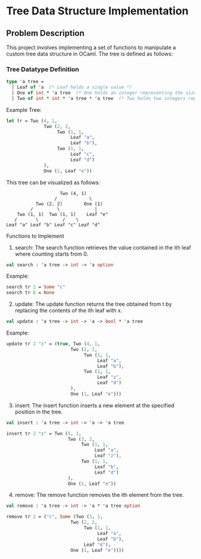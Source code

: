 # Tree Data Structure Implementation

## Problem Description

This project involves implementing a set of functions to manipulate a custom tree data structure in OCaml. The tree is defined as follows:

### Tree Datatype Definition
```ocaml
type 'a tree =
  | Leaf of 'a  (* Leaf holds a single value *)
  | One of int * 'a tree  (* One holds an integer representing the size of the subtree and a single subtree *)
  | Two of int * int * 'a tree * 'a tree  (* Two holds two integers representing the sizes of the left and right subtrees, respectively, and two subtrees *)
```

Example Tree:
```ocaml
let tr = Two (4, 1,
              Two (2, 2,
                   Two (1, 1, 
                        Leaf "a", 
                        Leaf "b"),
                   Two (1, 1, 
                        Leaf "c", 
                        Leaf "d")
              ),
              One (1, Leaf "e"))
```
This tree can be visualized as follows:
```
                    Two (4, 1)
                  /            \
           Two (2, 2)        One (1)
         /         \             |
    Two (1, 1)  Two (1, 1)    Leaf "e"
   /       \         /    \
Leaf "a" Leaf "b" Leaf "c" Leaf "d"
```

Functions to Implement
1. search: The search function retrieves the value contained in the ith leaf where counting starts from 0.
```ocaml
val search : 'a tree -> int -> 'a option
```

Example:
```ocaml
search tr 2 = Some "c"
search tr 6 = None
```

2. update: The update function returns the tree obtained from t by replacing the contents of the ith leaf with x.
```ocaml
val update : 'a tree -> int -> 'a -> bool * 'a tree
```

Example:
```ocaml
update tr 2 "z" = (true, Two (4, 1, 
                        Two (2, 2,
                             Two (1, 1, 
                                  Leaf "a", 
                                  Leaf "b"),
                             Two (1, 1, 
                                  Leaf "z", 
                                  Leaf "d")
                        ),
                        One (1, Leaf "e")))
```

3. insert: The insert function inserts a new element at the specified position in the tree.
```ocaml
val insert : 'a tree -> int -> 'a -> 'a tree
```
```ocaml
insert tr 2 "z" = Two (5, 1, 
                       Two (3, 2, 
                            Two (1, 1, 
                                 Leaf "a", 
                                 Leaf "z"), 
                            Two (1, 1, 
                                 Leaf "b", 
                                 Leaf "d")
                       ), 
                       One (1, Leaf "e"))
```

4. remove: The remove function removes the ith element from the tree.
```ocaml
val remove : 'a tree -> int -> 'a * 'a tree option
```
```ocaml
remove tr 2 = ("c", Some (Two (3, 1,
                        Two (2, 2, 
                             Two (1, 1, 
                                  Leaf "a", 
                                  Leaf "b"), 
                             Leaf "d"),
                        One (1, Leaf "e"))))
```

